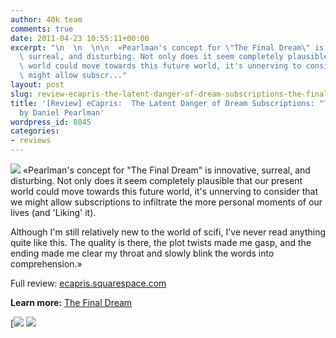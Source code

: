 ```yaml
---
author: 40k team
comments: true
date: 2011-04-23 10:55:11+00:00
excerpt: "\n  \n  \n\n  «Pearlman's concept for \"The Final Dream\" is innovative,\
  \ surreal, and disturbing. Not only does it seem completely plausible that our present\
  \ world could move towards this future world, it's unnerving to consider that we\
  \ might allow subscr..."
layout: post
slug: review-ecapris-the-latent-danger-of-dream-subscriptions-the-final-dream-by-daniel%c2%a0pearlman
title: '[Review] eCapris:  The Latent Danger of Dream Subscriptions: "The Final Dream,"
  by Daniel Pearlman'
wordpress_id: 8045
categories:
- reviews
---
```



  


  

> 
![](http://www.40kbooks.com/wp-content/uploads/quote1.jpg)
  «Pearlman's concept for "The Final Dream" is innovative, surreal, and disturbing. Not only does it seem completely plausible that our present world could move towards this future world, it's unnerving to consider that we might allow subscriptions to infiltrate the more personal moments of our lives (and 'Liking' it).
  
  

Although I'm still relatively new to the world of scifi, I've never read anything quite like this. The quality is there, the plot twists made me gasp, and the ending made me clear my throat and slowly blink the words into comprehension.»


  

Full review: [ecapris.squarespace.com](http://tinyurl.com/3eov9xp)






**Learn more:** [The Final Dream](http://www.40kbooks.com/?page_id=133&category=13&product_id=54)





[![](http://www.bookcafe.net/filtr/t1.png)
[![](http://www.bookcafe.net/filtr/f1.png)](http://www.facebook.com/pages/40k/122586614419616)


 
    
